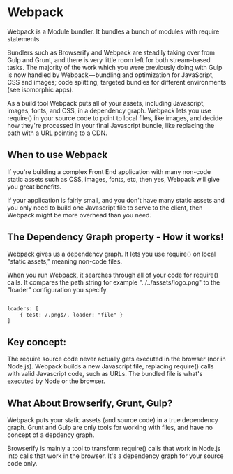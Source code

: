 # Webpack


Webpack is a Module bundler. It bundles a bunch of modules with require statements

Bundlers such as Browserify and Webpack are steadily taking over from Gulp and Grunt,
 and there is very little room left for both stream-based tasks. The majority of the work which you
  were previously doing with Gulp is now handled by Webpack — bundling and optimization for JavaScript,
   CSS and images; code splitting; targeted bundles for different environments (see isomorphic apps).

As a build tool Webpack puts all of your assets, including Javascript, images, fonts, and CSS, 
in a dependency graph. Webpack lets you use require() in your source code to point to local files, 
like images, and decide how they're processed in your final Javascript bundle, like replacing the path 
with a URL pointing to a CDN.


## When to use  Webpack

If you're building a complex Front End application with many non-code static assets
 such as CSS, images, fonts, etc, then yes, Webpack will give you great benefits.

If your application is fairly small, and you don't have many static assets and you only need to 
build one Javascript file to serve to the client, then Webpack might be more overhead than you need.


## The Dependency Graph property - How it works!
Webpack gives us a dependency graph. It lets you use require() on local "static assets," meaning non-code files.

When you run Webpack, it searches through all of your code for require() calls. It compares the path string for example "../../assets/logo.png" to the "loader" configuration you specify.

```

loaders: [  
    { test: /.png$/, loader: "file" }
]

```

## Key concept: 

 The require source code never actually gets executed in the browser (nor in Node.js).
  Webpack builds a new Javascript file, replacing require() calls with valid Javascript code, such as URLs. 
  The bundled file is what's executed by Node or the browser.

## What About Browserify, Grunt, Gulp?

Webpack puts your static assets (and source code) in a true dependency graph. Grunt and Gulp are only tools 
for working with files, and have no concept of a depdency graph.

Browserify is mainly a tool to transform require() calls that work in Node.js into calls that work in the browser.
 It's a dependency graph for your source code only. 






